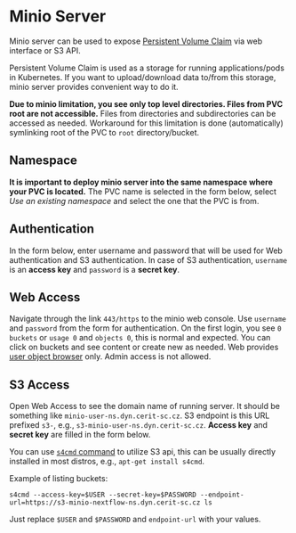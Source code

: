 # Minio Server

Minio server can be used to expose [Persistent Volume Claim](https://kubernetes.io/docs/concepts/storage/persistent-volumes/) via web interface or S3 API.

Persistent Volume Claim is used as a storage for running applications/pods in Kubernetes. If you want to upload/download data to/from this storage, minio server provides convenient way to do it.

**Due to minio limitation, you see only top level directories. Files from PVC root are not accessible.** Files from directories and subdirectories can be accessed as needed. Workaround for this limitation is done (automatically) symlinking root of the PVC to `root` directory/bucket.

## Namespace

**It is important to deploy minio server into the same namespace where your PVC is located.** The PVC name is selected in the form below, select *Use an existing namespace* and select the one that the PVC is from.

## Authentication
In the form below, enter username and password that will be used for Web authentication and S3 authentication. In case of S3 authentication, `username` is an **access key** and `password` is a **secret key**.

## Web Access

Navigate through the link `443/https` to the minio web console. Use `username` and `password` from the form for authentication. On the first login, you see `0 buckets` or `usage 0` and `objects 0`, this is normal and expected. You can click on buckets and see content or create new as needed. Web provides [user object browser](https://docs.min.io/minio/baremetal/console/minio-console.html#user-object-browser) only. Admin access is not allowed.

## S3 Access

Open Web Access to see the domain name of running server. It should be something like `minio-user-ns.dyn.cerit-sc.cz`. S3 endpoint is this URL prefixed `s3-`, e.g., `s3-minio-user-ns.dyn.cerit-sc.cz`. **Access key** and **secret key** are filled in the form below. 

You can use [`s4cmd` command](https://github.com/bloomreach/s4cmd) to utilize S3 api, this can be usually directly installed in most distros, e.g., `apt-get install s4cmd`. 

Example of listing buckets:
```
s4cmd --access-key=$USER --secret-key=$PASSWORD --endpoint-url=https://s3-minio-nextflow-ns.dyn.cerit-sc.cz ls
```

Just replace `$USER` and `$PASSWORD` and `endpoint-url` with your values.
